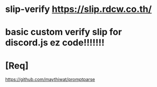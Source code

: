 # slip-verify https://slip.rdcw.co.th/
# basic custom verify slip for discord.js ez code!!!!!!!

# [Req]
https://github.com/maythiwat/promptparse
